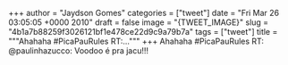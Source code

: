
+++
author = "Jaydson Gomes"
categories = ["tweet"]
date = "Fri Mar 26 03:05:05 +0000 2010"
draft = false
image = "{TWEET_IMAGE}"
slug = "4b1a7b88259f3026121bf1e478ce22d9c9a79b7a"
tags = ["tweet"]
title = """Ahahaha #PicaPauRules RT:..."""
+++
Ahahaha #PicaPauRules RT: @paulinhazucco: Voodoo é pra jacu!!!
